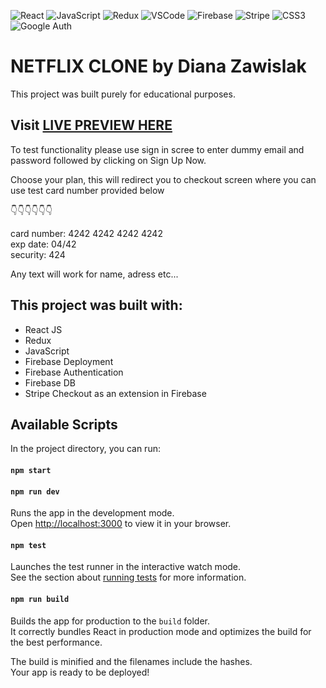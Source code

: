 ![React](https://img.shields.io/badge/React-%2320232a.svg?style=for-the-badge&logo=react&logoColor=%2361DAFB)
![JavaScript](https://img.shields.io/badge/JavaScript-%23323330.svg?style=for-the-badge&logo=javascript&logoColor=%23F7DF1E)
![Redux](https://img.shields.io/badge/redux-%23593d88.svg?style=for-the-badge&logo=redux&logoColor=white)
![VSCode](https://img.shields.io/badge/VSCode-007ACC?style=for-the-badge&logo=visual-studio-code&logoColor=white)
![Firebase](https://img.shields.io/badge/Firebase-FFCA28?style=for-the-badge&logo=firebase&logoColor=black)
![Stripe](https://img.shields.io/badge/Stripe-008CDD?style=for-the-badge&logo=stripe&logoColor=white)
![CSS3](https://img.shields.io/badge/CSS-1572B6?style=for-the-badge&logo=css3&logoColor=white)
![Google Auth](https://img.shields.io/badge/Google%20Auth-4285F4?style=for-the-badge&logo=google&logoColor=white)






# NETFLIX CLONE by Diana Zawislak

This project was built purely for educational purposes.

## Visit [LIVE PREVIEW HERE](https://netflix-clone-by-diana.firebaseapp.com/)
To test functionality please use sign in scree to enter dummy email and password followed by clicking on Sign Up Now.

Choose your plan, this will redirect you to checkout screen where you can use test card number provided below

&#x1F447;&#x1F447;&#x1F447;&#x1F447;&#x1F447;&#x1F447;

card number: 4242 4242 4242 4242 <br>
exp date: 04/42<br>
security: 424

Any text will work for name, adress etc...





## This project was built with:

- React JS
- Redux
- JavaScript
- Firebase Deployment
- Firebase Authentication
- Firebase DB
- Stripe Checkout as an extension in Firebase



## Available Scripts

In the project directory, you can run:

#### `npm start`
#### `npm run dev`

Runs the app in the development mode.\
Open [http://localhost:3000](http://localhost:3000) to view it in your browser.



#### `npm test`

Launches the test runner in the interactive watch mode.\
See the section about [running tests](https://facebook.github.io/create-react-app/docs/running-tests) for more information.

#### `npm run build`

Builds the app for production to the `build` folder.\
It correctly bundles React in production mode and optimizes the build for the best performance.

The build is minified and the filenames include the hashes.\
Your app is ready to be deployed!

